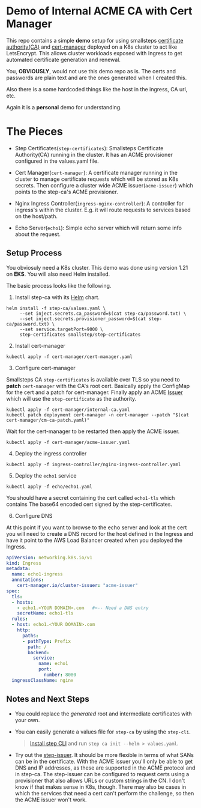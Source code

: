 # Demo of Internal ACME CA with Cert Manager

This repo contains a simple **demo** setup for using smallsteps 
[certificate authority(CA)](https://github.com/smallstep/certificates)
and [cert-manager](https://cert-manager.io/docs/configuration/acme/) deployed 
on a K8s cluster to act like LetsEncrypt. This allows cluster workloads exposed 
with Ingress to get automated certificate generation and renewal.

You, **OBVIOUSLY**, would not use this demo repo as is. The certs and passwords 
are plain text and are the ones generated when I created this.

Also there is a some hardcoded things like the host in the ingress, CA url, etc.

Again it is a **personal** demo for understanding.

# The Pieces

* Step Certificates(`step-certificates`): Smallsteps Certificate Authority(CA) running in 
the cluster. It has an ACME provisioner configured in the values.yaml file.

* Cert Manager(`cert-manager`): A certificate manager running in the cluster to manage 
certificate requests which will be stored as K8s secrets. Then configure a cluster 
wide ACME issuer(`acme-issuer`) which points to the step-ca's ACME provisioner.

* Nginx Ingress Controller(`ingress-nginx-controller`): A controller for ingress's 
within the cluster. E.g. it will route requests to services based on the host/path. 

* Echo Server(`echo1`): Simple echo server which will return some info about the request.

## Setup Process
You obviosuly need a K8s cluster. This demo was done using version 1.21 on **EKS**. 
You will also need Helm installed.

The basic process looks like the following.

1. Install step-ca with its [Helm](https://github.com/smallstep/helm-charts/tree/master/step-certificates) 
chart.

```console
helm install -f step-ca/values.yaml \
     --set inject.secrets.ca_password=$(cat step-ca/password.txt) \
     --set inject.secrets.provisioner_password=$(cat step-ca/password.txt) \
     --set service.targetPort=9000 \
     step-certificates smallstep/step-certificates
```

2. Install cert-manager

```console
kubectl apply -f cert-manager/cert-manager.yaml
```

3. Configure cert-manager

Smallsteps CA `step-certificates` is available over TLS so you need to **patch** `cert-manager` 
with the CA's root cert. Basically apply the ConfigMap for the cert and a patch for 
cert-manager. Finally apply an ACME [Issuer](https://cert-manager.io/docs/configuration/acme/#configuration) 
which will use the `step-certificate` as the authority.

```console
kubectl apply -f cert-manager/internal-ca.yaml
kubectl patch deployment cert-manager -n cert-manager --patch "$(cat cert-manager/cm-ca-patch.yaml)"
```

Wait for the cert-manager to be restarted then apply the ACME issuer.

```console
kubectl apply -f cert-manager/acme-issuer.yaml
```

4. Deploy the ingress controller

```console
kubectl apply -f ingress-controller/nginx-ingress-controller.yaml
```

5. Deploy the `echo1` service

```console
kubectl apply -f echo/echo1.yaml
```

You should have a secret containing the cert called `echo1-tls` which contains 
The base64 encoded cert signed by the step-certificates.

6. Configure DNS

At this point if you want to browse to the echo server and look at the cert 
you will need to create a DNS record for the host defined in the Ingress and 
have it point to the AWS Load Balancer created when you deployed the Ingress.

```yaml
apiVersion: networking.k8s.io/v1
kind: Ingress
metadata:
  name: echo1-ingress
  annotations:
    cert-manager.io/cluster-issuer: "acme-issuer"
spec:
  tls:
  - hosts:
    - echo1.<YOUR DOMAIN>.com   #<-- Need a DNS entry
    secretName: echo1-tls
  rules:
  - host: echo1.<YOUR DOMAIN>.com
    http:
      paths:
      - pathType: Prefix
        path: /
        backend:
          service:
            name: echo1
            port:
              number: 8080
  ingressClassName: nginx
```

## Notes and Next Steps

* You could replace the *generated* root and intermediate certificates with 
your own. 

* You can easily generate a values file for `step-ca` by using the `step-cli`.
  > [Install step CLI](https://smallstep.com/docs/step-cli/installation) and run 
  > `step ca init --helm > values.yaml`.

* Try out the [step-issuer](https://github.com/smallstep/step-issuer).
  It should be more flexible in terms of what SANs can be in the certificate. With 
  the ACME issuer you'll only be able to get DNS and IP addresses, as these are supported 
  in the ACME protocol and in step-ca. The step-issuer can be configured to request certs 
  using a provisioner that also allows URLs or custom strings in the CN. 
  I don't know if that makes sense in K8s, though. There may also be cases in which the services 
  that need a cert can't perform the challenge, so then the ACME issuer won't work.

